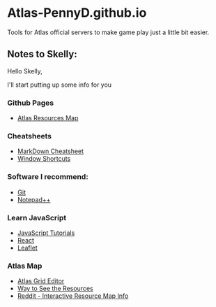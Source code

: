 # Atlas-PennyD.github.io
Tools for Atlas official servers to make game play just a little bit easier.

## Notes to Skelly:
Hello Skelly,

I'll start putting up some info for you
### Github Pages
 * [Atlas Resources Map](https://atlas-pennyd.github.io)

### Cheatsheets
 * [MarkDown Cheatsheet](https://guides.github.com/pdfs/markdown-cheatsheet-online.pdf)
 * [Window Shortcuts](https://support.microsoft.com/en-us/help/12445/windows-keyboard-shortcuts)
 
### Software I recommend:
  * [Git](https://git-scm.com/downloads)  
  * [Notepad++](https://notepad-plus-plus.org/)

### Learn JavaScript
  * [JavaScript Tutorials](https://javascript.info/)
  * [React](https://reactjs.org/)
  * [Leaflet](https://leafletjs.com/)
  
### Atlas Map
  * [Atlas Grid Editor](https://wiki.nitrado.net/en/Server_Grid_Editor#5._Exporting_the_.Json_and_Map_Images)
  * [Way to See the Resources](https://www.playatlas.com/index.php?/forums/topic/14487-is-there-a-way-to-see-the-resouces-on-each-type-of-island/)
  * [Reddit - Interactive Resource Map Info](https://www.reddit.com/r/playatlas/comments/abfj43/interactive_resource_map_for_atlas_wip/eczxpvc/)
